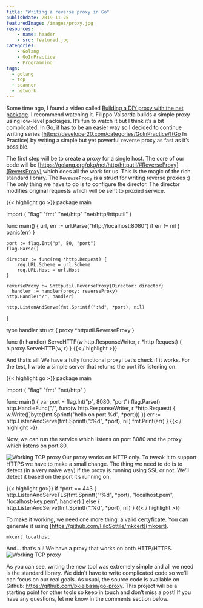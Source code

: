 ```yaml
---
title: "Writing a reverse proxy in Go"
publishdate: 2019-11-25
featuredImage: /images/proxy.jpg
resources:
    - name: header
    - src: featured.jpg
categories: 
    - Golang
    - GoInPractice
    - Programming
tags:
  - golang
  - tcp
  - scanner
  - network
---
```


Some time ago, I found a video called [Building a DIY proxy with the net package](https://www.youtube.com/watch?v=J4J-A9tcjcA). I recommend watching it. Filippo Valsorda builds a simple proxy using low-level packages. It’s fun to watch it but I think it’s a bit complicated. In Go, it has to be an easier way so I decided to continue writing series [https://developer20.com/categories/GoInPractice/](Go In Practice) by writing a simple but yet powerful reverse proxy as fast as it’s possible.

The first step will be to create a proxy for a single host. The core of our code will be [https://golang.org/pkg/net/http/httputil/#ReverseProxy](ReversProxy) which does all the work for us. This is the magic of the rich standard library. The `RevewseProxy` is a struct for writing reverse proxies :) The only thing we have to do is to configure the director. The director modifies original requests which will be sent to proxied service.

{{< highlight go >}}
package main

import (
    "flag"
    "fmt"
    "net/http"
    "net/http/httputil"
)

func main() {
      url, err := url.Parse("http://localhost:8080")
      if err != nil {
          panic(err)
      }

    port := flag.Int("p", 80, "port")
    flag.Parse()

    director := func(req *http.Request) {
        req.URL.Scheme = url.Scheme
        req.URL.Host = url.Host
    }

    reverseProxy := &httputil.ReverseProxy{Director: director}
      handler := handler{proxy: reverseProxy}
    http.Handle("/", handler)

    http.ListenAndServe(fmt.Sprintf(":%d", *port), nil)
}

type handler struct {
    proxy *httputil.ReverseProxy
}

func (h handler) ServeHTTP(w http.ResponseWriter, r *http.Request) {
    h.proxy.ServeHTTP(w, r)
}
{{< / highlight >}}

And that’s all! We have a fully functional proxy! Let’s check if it works. For the test, I wrote a simple server that returns the port it’s listening on.

{{< highlight go >}}
package main

import (
    "flag"
    "fmt"
    "net/http"
)

func main() {
    var port = flag.Int("p", 8080, "port")
    flag.Parse()
    http.HandleFunc("/", func(w http.ResponseWriter, r *http.Request) {
        w.Write([]byte(fmt.Sprintf("hello on port %d", *port)))
    })
    err := http.ListenAndServe(fmt.Sprintf(":%d", *port), nil)
    fmt.Print(err)
}
{{< / highlight >}}

Now, we can run the service which listens on port 8080 and the proxy which listens on port 80.

![Working TCP proxy](/images/proxy01.png)
Our proxy works on HTTP only. To tweak it to support HTTPS we have to make a small change. The thing we need to do is to detect (in a very naive way) if the proxy is running using SSL or not. We’ll detect it based on the port it’s running on.

{{< highlight go>}}
if *port == 443 {
    http.ListenAndServeTLS(fmt.Sprintf(":%d", *port), "localhost.pem", "localhost-key.pem", handler)
} else {
    http.ListenAndServe(fmt.Sprintf(":%d", *port), nil)
}
{{< / highlight >}}

To make it working, we need one more thing: a valid certyficate. You can generate it using [https://github.com/FiloSottile/mkcert](mkcert).

```
mkcert localhost
```

And... that’s all! We have a proxy that works on both HTTP/HTTPS.
![Working TCP proxy](/images/proxy02.png)

As you can see, writing the new tool was extremely simple and all we need is the standard library. We didn't have to write complicated code so we'll can focus on our real goals. As usual, the source code is available on Github: https://github.com/bkielbasa/go-proxy. This project will be a starting point for other tools so keep in touch and don’t miss a post! If you have any questions, let me know in the comments section below.
